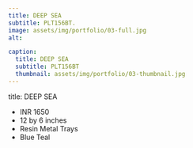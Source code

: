 ```yaml
---
title: DEEP SEA
subtitle: PLT156BT.
image: assets/img/portfolio/03-full.jpg
alt: 

caption:
  title: DEEP SEA
  subtitle: PLT156BT
  thumbnail: assets/img/portfolio/03-thumbnail.jpg
---
```

title: DEEP SEA

- INR 1650
- 12 by 6 inches
- Resin Metal Trays
- Blue Teal
